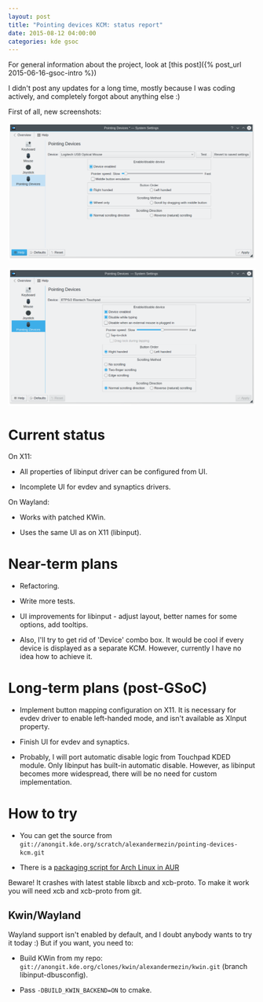```yaml
---
layout: post
title: "Pointing devices KCM: status report"
date: 2015-08-12 04:00:00
categories: kde gsoc
---
```


For general information about the project, look at [this post]({% post_url 2015-06-16-gsoc-intro %})

I didn't post any updates for a long time, mostly because I was coding actively, and completely forgot about anything else :)

First of all, new screenshots:

![KCM - Mouse settings](/images/kcm-newlayout-mouse.png)

![KCM - Touchpad settings](/images/kcm-newlayout-touchpad.png)

# Current status #

On X11:

- All properties of libinput driver can be configured from UI.

- Incomplete UI for evdev and synaptics drivers.

On Wayland:

- Works with patched KWin.

- Uses the same UI as on X11 (libinput).

# Near-term plans #

- Refactoring.

- Write more tests.

- UI improvements for libinput - adjust layout, better names for some options, add tooltips.

- Also, I'll try to get rid of 'Device' combo box. It would be cool if every device is displayed as a separate KCM. However, currently I have no idea how to achieve it.

# Long-term plans (post-GSoC) #

- Implement button mapping configuration on X11. It is necessary for evdev driver to enable left-handed mode, and isn't available as XInput property.

- Finish UI for evdev and synaptics.

- Probably, I will port automatic disable logic from Touchpad KDED module. Only libinput has built-in automatic disable. However, as libinput becomes more widespread, there will be no need for custom implementation.

# How to try #

- You can get the source from `git://anongit.kde.org/scratch/alexandermezin/pointing-devices-kcm.git`

- There is a [packaging script for Arch Linux in AUR](https://aur.archlinux.org/packages/kcm-pointing-devices-git/)

Beware! It crashes with latest stable libxcb and xcb-proto. To make it work you will need xcb and xcb-proto from git.

## Kwin/Wayland ##

Wayland support isn't enabled by default, and I doubt anybody wants to try it today :) But if you want, you need to:

- Build KWin from my repo: `git://anongit.kde.org/clones/kwin/alexandermezin/kwin.git` (branch libinput-dbusconfig).

- Pass `-DBUILD_KWIN_BACKEND=ON` to cmake.
